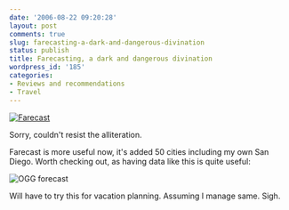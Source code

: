 ```yaml
---
date: '2006-08-22 09:20:28'
layout: post
comments: true
slug: farecasting-a-dark-and-dangerous-divination
status: publish
title: Farecasting, a dark and dangerous divination
wordpress_id: '185'
categories:
- Reviews and recommendations
- Travel
---
```


[
![Farecast](http://www.farecast.com/images/site_header.jpg)
](http://farecast.com)

Sorry, couldn't resist the alliteration.

Farecast is more useful now, it's added 50 cities including my own San Diego. Worth checking out, as having data like this is quite useful:

![OGG forecast](http://www.phfactor.net/wp-pics/farecast-forecast.jpg)


Will have to try this for vacation planning. Assuming I manage same. Sigh.
